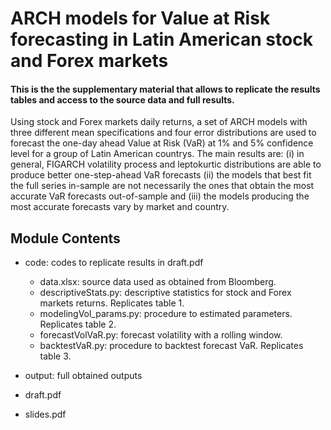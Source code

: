 # ARCH models for Value at Risk forecasting in Latin American stock and Forex markets

#### This is the the supplementary material that allows to replicate the results tables and access to the source data and full results.

Using stock and Forex markets daily returns, a set of ARCH models with three different
mean specifications and four error distributions are used to forecast the one-day ahead Value
at Risk (VaR) at 1% and 5% confidence level for a group of Latin American countrys. The
main results are: (i) in general, FIGARCH volatility process and leptokurtic distributions
are able to produce better one-step-ahead VaR forecasts (ii) the models that best fit the full
series in-sample are not necessarily the ones that obtain the most accurate VaR forecasts
out-of-sample and (iii) the models producing the most accurate forecasts vary by market and
country.

## Module Contents

* code: codes to replicate results in draft.pdf
  * data.xlsx: source data used as obtained from Bloomberg.
  * descriptiveStats.py: descriptive statistics for stock and Forex markets returns. Replicates table 1.
  * modelingVol_params.py: procedure to estimated parameters. Replicates table 2.
  * forecastVolVaR.py: forecast volatility with a rolling window.
  * backtestVaR.py: procedure to backtest forecast VaR. Replicates table 3.

* output: full obtained outputs
* draft.pdf
* slides.pdf
